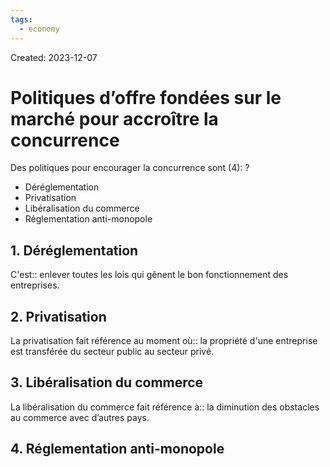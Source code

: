 ```yaml
---
tags:
  - economy
---
```

Created: 2023-12-07

# Politiques d’offre fondées sur le marché pour accroître la concurrence

Des politiques pour encourager la concurrence sont (4):
?
- Déréglementation
- Privatisation
- Libéralisation du commerce
- Réglementation anti-monopole
<!--SR:!2024-01-11,10,190-->

## 1. Déréglementation
C'est:: enlever toutes les lois qui gênent le bon fonctionnement des entreprises.
<!--SR:!2024-01-17,14,210-->

## 2. Privatisation
La privatisation fait référence au moment où:: la propriété d'une entreprise est transférée du secteur public au secteur privé.
<!--SR:!2024-01-25,21,246-->

## 3. Libéralisation du commerce
La libéralisation du commerce fait référence à:: la diminution des obstacles au commerce avec d’autres pays.
<!--SR:!2024-01-09,12,226-->

## 4. Réglementation anti-monopole